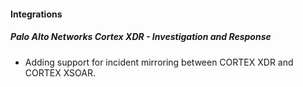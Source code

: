 #### Integrations
##### Palo Alto Networks Cortex XDR - Investigation and Response
- Adding support for incident mirroring between CORTEX XDR and CORTEX XSOAR.
